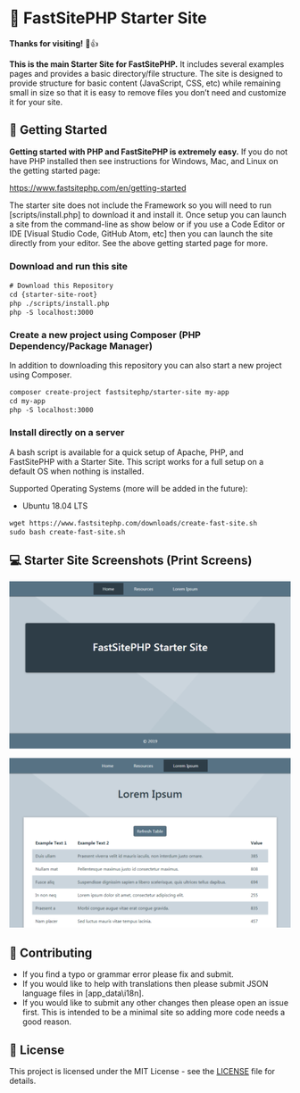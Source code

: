 # 🌟 FastSitePHP Starter Site

**Thanks for visiting!** 🌠👍

**This is the main Starter Site for FastSitePHP.** It includes several examples pages and provides a basic directory/file structure. The site is designed to provide structure for basic content (JavaScript, CSS, etc) while remaining small in size so that it is easy to remove files you don’t need and customize it for your site.

## 🚀 Getting Started

**Getting started with PHP and FastSitePHP is extremely easy.** If you do not have PHP installed then see instructions for Windows, Mac, and Linux on the getting started page:

<a href="https://www.fastsitephp.com/en/getting-started" target="_blank">https://www.fastsitephp.com/en/getting-started</a>

The starter site does not include the Framework so you will need to run [scripts/install.php] to download it and install it. Once setup you can launch a site from the command-line as show below or if you use a Code Editor or IDE [Visual Studio Code, GitHub Atom, etc] then you can launch the site directly from your editor. See the above getting started page for more.

### Download and run this site

~~~
# Download this Repository
cd {starter-site-root}
php ./scripts/install.php
php -S localhost:3000
~~~

### Create a new project using Composer (PHP Dependency/Package Manager)

In addition to downloading this repository you can also start a new project using Composer.

~~~
composer create-project fastsitephp/starter-site my-app
cd my-app
php -S localhost:3000
~~~

### Install directly on a server

A bash script is available for a quick setup of Apache, PHP, and FastSitePHP with a Starter Site. This script works for a full setup on a default OS when nothing is installed.

Supported Operating Systems (more will be added in the future):

* Ubuntu 18.04 LTS

~~~
wget https://www.fastsitephp.com/downloads/create-fast-site.sh
sudo bash create-fast-site.sh
~~~

## 💻 Starter Site Screenshots (Print Screens)

![Starter Site Home Page](https://raw.githubusercontent.com/fastsitephp/static-files/master/img/starter_site/2019-06-17/home-page.png)

![Starter Site Example Page](https://raw.githubusercontent.com/fastsitephp/static-files/master/img/starter_site/2019-06-17/data-page.png)

## 🤝 Contributing

* If you find a typo or grammar error please fix and submit.
* If you would like to help with translations then please submit JSON language files in [app_data\i18n].
* If you would like to submit any other changes then please open an issue first. This is intended to be a minimal site so adding more code needs a good reason.

## :memo: License

This project is licensed under the MIT License - see the [LICENSE](LICENSE) file for details.
